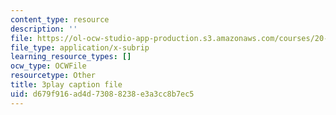 ```yaml
---
content_type: resource
description: ''
file: https://ol-ocw-studio-app-production.s3.amazonaws.com/courses/20-219-becoming-the-next-bill-nye-writing-and-hosting-the-educational-show-january-iap-2015/d679f916ad4d73088238e3a3cc8b7ec5_qkkI9Z9tKvo.srt
file_type: application/x-subrip
learning_resource_types: []
ocw_type: OCWFile
resourcetype: Other
title: 3play caption file
uid: d679f916-ad4d-7308-8238-e3a3cc8b7ec5
---
```


